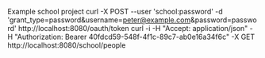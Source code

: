 Example school project
curl -X POST --user 'school:password' -d 'grant_type=password&username=peter@example.com&password=password' http://localhost:8080/oauth/token
curl -i -H "Accept: application/json" -H "Authorization: Bearer 40fdcd59-548f-4f1c-89c7-ab0e16a34f6c" -X GET http://localhost:8080/school/people
 